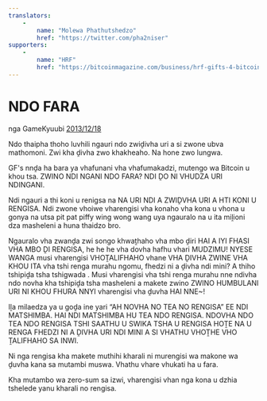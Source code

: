 ```yaml
---
translators: 
    - 
        name: "Molewa Phathutshedzo"
        href: "https://twitter.com/pha2niser"
supporters: 
    - 
        name: "HRF"
        href: "https://bitcoinmagazine.com/business/hrf-gifts-4-bitcoin-to-bitcoin-projects"
---
```

# NDO FARA

nga GameKyuubi [2013/12/18](https://bitcointalk.org/index.php?topic=375643.0)

<LanguageDropdown/>

Ndo thaipha thoho luvhili ngauri ndo zwiḓivha uri a si zwone ubva mathomoni. Zwi kha ḓivha
zwo khakheaho. Na hone zwo lungwa.  

GF's nnḓa ha bara ya vhafunani vha vhafumakadzi, mutengo wa Bitcoin u khou tsa. ZWINO
NDI NGANI NDO FARA? NDI ḒO NI VHUDZA URI NDINGANI.

Ndi ngauri a thi koni u renigsa na NA URI NDI A ZWIḒVHA URI A HTI KONI U RENGISA. Ndi
zwone vhoiwe vharengisi vha konaho vha kona u vhona u gonya na utsa pit pat piffy wing wong
wang uya ngauralo na u ita miḽioni dza masheleni a huna thaidzo bro.  

Ngauralo vha zwanḓa zwi songo khwaṱhaho vha mbo ḓiri HAI A IYI FHASI VHA MBO ḒI
RENGISA, he he he vha dovha hafhu vhari MUDZIMU! NYESE WANGA musi vharengisi
VHOṰALIFHAHO vhane VHA ḒIVHA ZWINE VHA KHOU ITA vha tshi renga murahu ngomu,
fhedzi ni a ḓivha ndi mini? A thiho tshipiḓa tsha tshigwada . Musi vharengisi vha tshi renga
murahu nne ndivha ndo novha kha tshipiḓa tsha masheleni a makete zwino ZWINO
HUMBULANI URI NI KHOU FHURA NNYI vharengisi vha ḓuvha HAI NNE~!  

Iḽa milaedza ya u goḓa ine yari “AH NOVHA NO TEA NO RENGISA” EE NDI MATSHIMBA.
HAI NDI MATSHIMBA HU TEA NDO RENGISA. NDOVHA NDO TEA NDO RENGISA TSHI
SAATHU U SWIKA TSHA U RENGISA HOṰE NA U RENGA FHEDZI NI A ḒIVHA URI NDI
MINI A SI VHATHU VHOṰHE VHO ṰALIFHAHO SA INWI.  

Ni nga rengisa kha makete muthihi kharali ni murengisi wa makone wa ḓuvha kana sa mutambi
muswa. Vhathu vhare vhukati ha u fara.  

Kha mutambo wa zero-sum sa izwi, vharengisi vhan nga kona u dzhia tshelede yanu kharali no
rengisa.